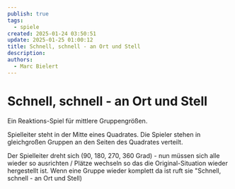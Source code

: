 ```yaml
---
publish: true
tags:
  - spiele
created: 2025-01-24 03:50:51
update: 2025-01-25 01:00:12
title: Schnell, schnell - an Ort und Stell
description: 
authors:
  - Marc Bielert
---
```


# Schnell, schnell - an Ort und Stell

Ein Reaktions-Spiel für mittlere Gruppengrößen.

Spielleiter steht in der Mitte eines Quadrates. Die Spieler stehen in gleichgroßen Gruppen an den Seiten des Quadrates verteilt.

Der Spielleiter dreht sich (90, 180, 270, 360 Grad) - nun müssen sich alle wieder so ausrichten / Plätze wechseln so das die Original-Situation wieder hergestellt ist.
Wenn eine Gruppe wieder komplett da ist ruft sie "Schnell, schnell - an Ort und Stell)
